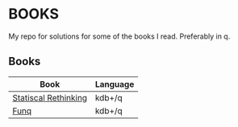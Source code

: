 # BOOKS

 My repo for solutions for some of the books I read. Preferably in q. 

## Books

| Book | Language |
|---|---|
|[Statiscal Rethinking](stat_rethink)| kdb+/q|
|[Funq](funq)| kdb+/q|
